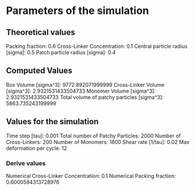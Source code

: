 # Parameters of the simulation

## Theoretical values
Packing fraction: 0.6
Cross-Linker Concentration: 0.1
Central particle radius [sigma]: 0.5
Patch particle radius [sigma]: 0.4

## Computed Values
Box Volume [sigma^3]: 9772.892071999999
Cross-Linker Volume [sigma^3]: 2.9321531433504733
Monomer Volume [sigma^3]: 2.9321531433504733
Total volume of patchy particles [sigma^3]: 5863.735243199999

## Values for the simulation
Time step [tau]: 0.001
Total number of Patchy Particles: 2000
Number of Cross-Linkers: 200
Number of Monomers: 1800
Shear rate [1/tau]: 0.02
Max deformation per cycle: 12
### Derive values
Numerical Cross-Linker Concentration: 0.1
Numerical Packing fraction: 0.6000584313728976

